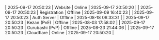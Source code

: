 | 2025-09-17 20:50:23 | Website | Online | 2025-09-17 20:50:20 |
| 2025-09-17 20:50:23 | Registration | Offline | 2025-09-09 16:40:23 |
| 2025-09-17 20:50:23 | Auth Server | Offline | 2025-08-18 09:33:31 |
| 2025-09-17 20:50:23 | Kezan (PvE) | Offline | 2025-08-03 17:58:02 |
| 2025-09-17 20:50:23 | Gurubashi (PvP) | Offline | 2025-08-23 21:44:06 |
| 2025-09-17 20:50:23 | Cloudflare | Online | 2025-09-17 20:50:20 |
